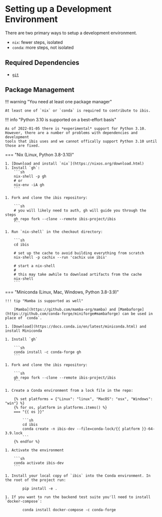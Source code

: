 # Setting up a Development Environment

There are two primary ways to setup a development environment.

- `nix`: fewer steps, isolated
- `conda`: more steps, not isolated

## Required Dependencies

- [`git`](https://git-scm.com/)

## Package Management

!!! warning "You need at least one package manager"

    At least one of `nix` or `conda` is required to contribute to ibis.

!!! info "Python 3.10 is supported on a best-effort basis"

    As of 2022-01-05 there is *experimental* support for Python 3.10.
    However, there are a number of problems with dependencies and development
    tools that ibis uses and we cannot offically support Python 3.10 until
    those are fixed.

=== "Nix (Linux, Python 3.8-3.10)"

    1. [Download and install `nix`](https://nixos.org/download.html)
    1. Install `gh`:
        ```sh
        nix-shell -p gh
        # or
        nix-env -iA gh
        ```

    1. Fork and clone the ibis repository:

        ```sh
        # you will likely need to auth, gh will guide you through the steps
        gh repo fork --clone --remote ibis-project/ibis
        ```

    1. Run `nix-shell` in the checkout directory:

        ```sh
        cd ibis

        # set up the cache to avoid building everything from scratch
        nix-shell -p cachix --run 'cachix use ibis'

        # start a nix-shell
        #
        # this may take awhile to download artifacts from the cache
        nix-shell
        ```

=== "Miniconda (Linux, Mac, Windows, Python 3.8-3.9)"

    !!! tip "Mamba is supported as well"

        [Mamba](https://github.com/mamba-org/mamba) and [Mambaforge](https://github.com/conda-forge/miniforge#mambaforge) can be used in place of `conda`.

    1. [Download](https://docs.conda.io/en/latest/miniconda.html) and install Miniconda

    1. Install `gh`

        ```sh
        conda install -c conda-forge gh
        ```

    1. Fork and clone the ibis repository:

        ```sh
        gh repo fork --clone --remote ibis-project/ibis
        ```

    1. Create a Conda environment from a lock file in the repo:

        {% set platforms = {"Linux": "linux", "MacOS": "osx", "Windows": "win"} %}
        {% for os, platform in platforms.items() %}
        === "{{ os }}"

            ```sh
            cd ibis
            conda create -n ibis-dev --file=conda-lock/{{ platform }}-64-3.9.lock
            ```
        {% endfor %}

    1. Activate the environment

        ```sh
        conda activate ibis-dev
        ```

    1. Install your local copy of `ibis` into the Conda environment. In the root of the project run:

            pip install -e .

    1. If you want to run the backend test suite you'll need to install `docker-compose`:

            conda install docker-compose -c conda-forge
